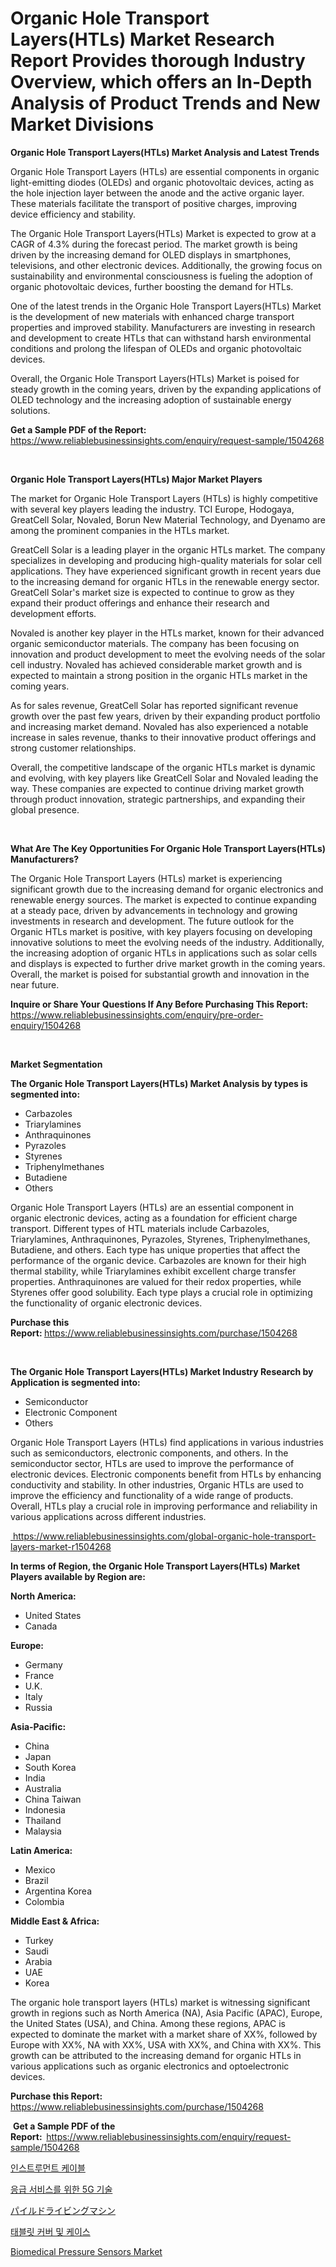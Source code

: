 <p><h1>Organic Hole Transport Layers(HTLs) Market Research Report Provides thorough Industry Overview, which offers an In-Depth Analysis of Product Trends and New Market Divisions</h1></p><p><strong>Organic Hole Transport Layers(HTLs) Market Analysis and Latest Trends</strong></p>
<p><p>Organic Hole Transport Layers (HTLs) are essential components in organic light-emitting diodes (OLEDs) and organic photovoltaic devices, acting as the hole injection layer between the anode and the active organic layer. These materials facilitate the transport of positive charges, improving device efficiency and stability.</p><p>The Organic Hole Transport Layers(HTLs) Market is expected to grow at a CAGR of 4.3% during the forecast period. The market growth is being driven by the increasing demand for OLED displays in smartphones, televisions, and other electronic devices. Additionally, the growing focus on sustainability and environmental consciousness is fueling the adoption of organic photovoltaic devices, further boosting the demand for HTLs.</p><p>One of the latest trends in the Organic Hole Transport Layers(HTLs) Market is the development of new materials with enhanced charge transport properties and improved stability. Manufacturers are investing in research and development to create HTLs that can withstand harsh environmental conditions and prolong the lifespan of OLEDs and organic photovoltaic devices.</p><p>Overall, the Organic Hole Transport Layers(HTLs) Market is poised for steady growth in the coming years, driven by the expanding applications of OLED technology and the increasing adoption of sustainable energy solutions.</p></p>
<p><strong>Get a Sample PDF of the Report:&nbsp;</strong> <a href="https://www.reliablebusinessinsights.com/enquiry/request-sample/1504268">https://www.reliablebusinessinsights.com/enquiry/request-sample/1504268</a></p>
<p>&nbsp;</p>
<p><strong>Organic Hole Transport Layers(HTLs) Major Market Players</strong></p>
<p><p>The market for Organic Hole Transport Layers (HTLs) is highly competitive with several key players leading the industry. TCI Europe, Hodogaya, GreatCell Solar, Novaled, Borun New Material Technology, and Dyenamo are among the prominent companies in the HTLs market. </p><p>GreatCell Solar is a leading player in the organic HTLs market. The company specializes in developing and producing high-quality materials for solar cell applications. They have experienced significant growth in recent years due to the increasing demand for organic HTLs in the renewable energy sector. GreatCell Solar's market size is expected to continue to grow as they expand their product offerings and enhance their research and development efforts.</p><p>Novaled is another key player in the HTLs market, known for their advanced organic semiconductor materials. The company has been focusing on innovation and product development to meet the evolving needs of the solar cell industry. Novaled has achieved considerable market growth and is expected to maintain a strong position in the organic HTLs market in the coming years.</p><p>As for sales revenue, GreatCell Solar has reported significant revenue growth over the past few years, driven by their expanding product portfolio and increasing market demand. Novaled has also experienced a notable increase in sales revenue, thanks to their innovative product offerings and strong customer relationships.</p><p>Overall, the competitive landscape of the organic HTLs market is dynamic and evolving, with key players like GreatCell Solar and Novaled leading the way. These companies are expected to continue driving market growth through product innovation, strategic partnerships, and expanding their global presence.</p></p>
<p>&nbsp;</p>
<p><strong>What Are The Key Opportunities For Organic Hole Transport Layers(HTLs) Manufacturers?</strong></p>
<p><p>The Organic Hole Transport Layers (HTLs) market is experiencing significant growth due to the increasing demand for organic electronics and renewable energy sources. The market is expected to continue expanding at a steady pace, driven by advancements in technology and growing investments in research and development. The future outlook for the Organic HTLs market is positive, with key players focusing on developing innovative solutions to meet the evolving needs of the industry. Additionally, the increasing adoption of organic HTLs in applications such as solar cells and displays is expected to further drive market growth in the coming years. Overall, the market is poised for substantial growth and innovation in the near future.</p></p>
<p><strong>Inquire or Share Your Questions If Any Before Purchasing This Report:</strong> <a href="https://www.reliablebusinessinsights.com/enquiry/pre-order-enquiry/1504268">https://www.reliablebusinessinsights.com/enquiry/pre-order-enquiry/1504268</a></p>
<p>&nbsp;</p>
<p><strong>Market Segmentation</strong></p>
<p><strong>The Organic Hole Transport Layers(HTLs) Market Analysis by types is segmented into:</strong></p>
<p><ul><li>Carbazoles</li><li>Triarylamines</li><li>Anthraquinones</li><li>Pyrazoles</li><li>Styrenes</li><li>Triphenylmethanes</li><li>Butadiene</li><li>Others</li></ul></p>
<p><p>Organic Hole Transport Layers (HTLs) are an essential component in organic electronic devices, acting as a foundation for efficient charge transport. Different types of HTL materials include Carbazoles, Triarylamines, Anthraquinones, Pyrazoles, Styrenes, Triphenylmethanes, Butadiene, and others. Each type has unique properties that affect the performance of the organic device. Carbazoles are known for their high thermal stability, while Triarylamines exhibit excellent charge transfer properties. Anthraquinones are valued for their redox properties, while Styrenes offer good solubility. Each type plays a crucial role in optimizing the functionality of organic electronic devices.</p></p>
<p><strong>Purchase this Report:&nbsp;</strong><a href="https://www.reliablebusinessinsights.com/purchase/1504268">https://www.reliablebusinessinsights.com/purchase/1504268</a></p>
<p>&nbsp;</p>
<p><strong>The Organic Hole Transport Layers(HTLs) Market Industry Research by Application is segmented into:</strong></p>
<p><ul><li>Semiconductor</li><li>Electronic Component</li><li>Others</li></ul></p>
<p><p>Organic Hole Transport Layers (HTLs) find applications in various industries such as semiconductors, electronic components, and others. In the semiconductor sector, HTLs are used to improve the performance of electronic devices. Electronic components benefit from HTLs by enhancing conductivity and stability. In other industries, Organic HTLs are used to improve the efficiency and functionality of a wide range of products. Overall, HTLs play a crucial role in improving performance and reliability in various applications across different industries.</p></p>
<p><a href="https://www.reliablebusinessinsights.com/global-organic-hole-transport-layers-market-r1504268">&nbsp;https://www.reliablebusinessinsights.com/global-organic-hole-transport-layers-market-r1504268</a></p>
<p><strong>In terms of Region, the Organic Hole Transport Layers(HTLs) Market Players available by Region are:</strong></p>
<p>
    <p> <strong> North America: </strong>
        <ul>
            <li>United States</li>
            <li>Canada</li>
        </ul>
        </p> 
    <p> <strong> Europe: </strong>
        <ul>
            <li>Germany</li>
            <li>France</li>
            <li>U.K.</li>
            <li>Italy</li>
            <li>Russia</li>
        </ul>
        </p> 
    <p> <strong> Asia-Pacific: </strong>
        <ul>
            <li>China</li>
            <li>Japan</li>
            <li>South Korea</li>
            <li>India</li>
            <li>Australia</li>
            <li>China Taiwan</li>
            <li>Indonesia</li>
            <li>Thailand</li>
            <li>Malaysia</li>
        </ul>
        </p> 
    <p> <strong> Latin America: </strong>
        <ul>
            <li>Mexico</li>
            <li>Brazil</li>
            <li>Argentina Korea</li>
            <li>Colombia</li>
        </ul>
        </p> 
    <p> <strong> Middle East & Africa: </strong>
        <ul>
            <li>Turkey</li>
            <li>Saudi</li>
            <li>Arabia</li>
            <li>UAE</li>
            <li>Korea</li>
        </ul>
    </p>
    </p>
<p><p>The organic hole transport layers (HTLs) market is witnessing significant growth in regions such as North America (NA), Asia Pacific (APAC), Europe, the United States (USA), and China. Among these regions, APAC is expected to dominate the market with a market share of XX%, followed by Europe with XX%, NA with XX%, USA with XX%, and China with XX%. This growth can be attributed to the increasing demand for organic HTLs in various applications such as organic electronics and optoelectronic devices.</p></p>
<p><strong>Purchase this Report: </strong><a href="https://www.reliablebusinessinsights.com/purchase/1504268">https://www.reliablebusinessinsights.com/purchase/1504268</a></p>
<p>&nbsp;<strong>Get a Sample PDF of the Report:&nbsp;&nbsp;</strong><a href="https://www.reliablebusinessinsights.com/enquiry/request-sample/1504268">https://www.reliablebusinessinsights.com/enquiry/request-sample/1504268</a></p>
<p><strong></strong></p>
<p><p><a href="https://medium.com/@pepo3k/%EA%B8%B0%EA%B8%B0-%EC%BC%80%EC%9D%B4%EB%B8%94-%EC%8B%9C%EC%9E%A5-%EA%B7%9C%EB%AA%A8-%EB%B0%8F-%EC%A0%90%EC%9C%A0%EC%9C%A8-%EB%B6%84%EC%84%9D-%EC%84%B1%EC%9E%A5-%EB%8F%99%ED%96%A5-%EB%B0%8F-%EC%98%88%EC%B8%A1-2024-2031-e3f1eeb104c1">인스트루먼트 케이블</a></p><p><a href="https://github.com/njolsky1/Market-Research-Report-List-1/blob/main/4958743157315.md">응급 서비스를 위한 5G 기술</a></p><p><a href="https://github.com/marbadji/Market-Research-Report-List-2/blob/main/2488154148115.md">パイルドライビングマシン</a></p><p><a href="https://medium.com/@angelardelean202220221/%ED%83%9C%EB%B8%94%EB%A6%BF-%EC%BB%A4%EB%B2%84-%EB%B0%8F-%EC%BC%80%EC%9D%B4%EC%8A%A4-%EC%8B%9C%EC%9E%A5%EC%9D%98-%EB%96%A0%EC%98%A4%EB%A5%B4%EB%8A%94-%ED%8A%B8%EB%A0%8C%EB%93%9C%EC%99%80-2024%EB%85%84%EB%B6%80%ED%84%B0-2031%EB%85%84%EA%B9%8C%EC%A7%80%EC%9D%98-%EB%AF%B8%EB%9E%98-%EC%A0%84%EB%A7%9D-4e8b380dd16e">태블릿 커버 및 케이스</a></p><p><a href="https://github.com/JennyferFeil2023/Market-Research-Report-List-1/blob/main/biomedical-pressure-sensors-market.md">Biomedical Pressure Sensors Market</a></p></p>